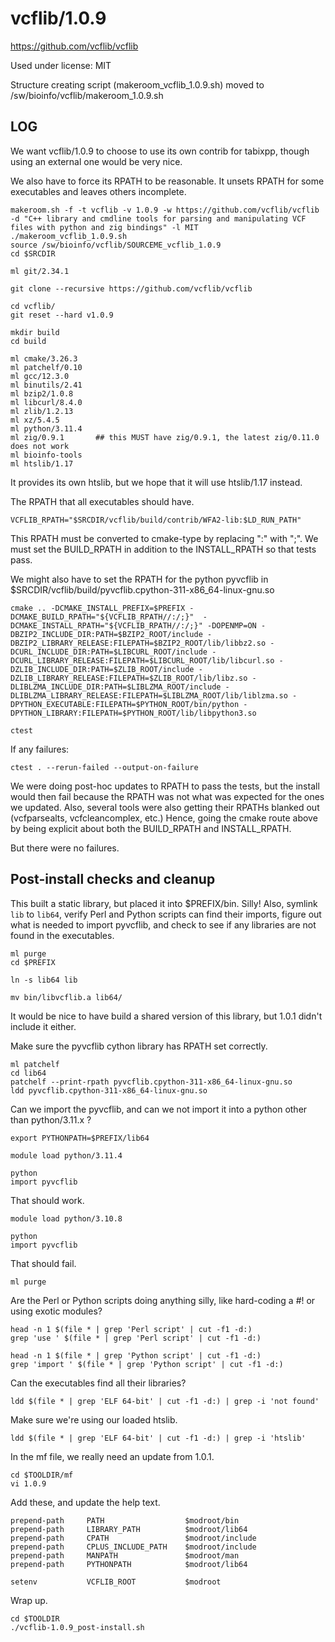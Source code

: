vcflib/1.0.9
=============

<https://github.com/vcflib/vcflib>

Used under license:
MIT


Structure creating script (makeroom_vcflib_1.0.9.sh) moved to /sw/bioinfo/vcflib/makeroom_1.0.9.sh

LOG
---

We want vcflib/1.0.9 to choose to use its own contrib for tabixpp, though using an external one would be very nice.

We also have to force its RPATH to be reasonable. It unsets RPATH for some executables and leaves others incomplete.

    makeroom.sh -f -t vcflib -v 1.0.9 -w https://github.com/vcflib/vcflib -d "C++ library and cmdline tools for parsing and manipulating VCF files with python and zig bindings" -l MIT 
    ./makeroom_vcflib_1.0.9.sh 
    source /sw/bioinfo/vcflib/SOURCEME_vcflib_1.0.9
    cd $SRCDIR

    ml git/2.34.1

    git clone --recursive https://github.com/vcflib/vcflib

    cd vcflib/
    git reset --hard v1.0.9

    mkdir build
    cd build

    ml cmake/3.26.3
    ml patchelf/0.10
    ml gcc/12.3.0
    ml binutils/2.41
    ml bzip2/1.0.8
    ml libcurl/8.4.0
    ml zlib/1.2.13
    ml xz/5.4.5
    ml python/3.11.4
    ml zig/0.9.1       ## this MUST have zig/0.9.1, the latest zig/0.11.0 does not work
    ml bioinfo-tools
    ml htslib/1.17

It provides its own htslib, but we hope that it will use htslib/1.17 instead.

The RPATH that all executables should have.

    VCFLIB_RPATH="$SRCDIR/vcflib/build/contrib/WFA2-lib:$LD_RUN_PATH"

This RPATH must be converted to cmake-type by replacing ":" with ";". We must set the BUILD_RPATH in addition to the INSTALL_RPATH so that tests pass.

We might also have to set the RPATH for the python pyvcflib in $SRCDIR/vcflib/build/pyvcflib.cpython-311-x86_64-linux-gnu.so

    cmake .. -DCMAKE_INSTALL_PREFIX=$PREFIX -DCMAKE_BUILD_RPATH="${VCFLIB_RPATH//:/;}"  -DCMAKE_INSTALL_RPATH="${VCFLIB_RPATH//:/;}" -DOPENMP=ON -DBZIP2_INCLUDE_DIR:PATH=$BZIP2_ROOT/include -DBZIP2_LIBRARY_RELEASE:FILEPATH=$BZIP2_ROOT/lib/libbz2.so -DCURL_INCLUDE_DIR:PATH=$LIBCURL_ROOT/include -DCURL_LIBRARY_RELEASE:FILEPATH=$LIBCURL_ROOT/lib/libcurl.so -DZLIB_INCLUDE_DIR:PATH=$ZLIB_ROOT/include -DZLIB_LIBRARY_RELEASE:FILEPATH=$ZLIB_ROOT/lib/libz.so -DLIBLZMA_INCLUDE_DIR:PATH=$LIBLZMA_ROOT/include -DLIBLZMA_LIBRARY_RELEASE:FILEPATH=$LIBLZMA_ROOT/lib/liblzma.so -DPYTHON_EXECUTABLE:FILEPATH=$PYTHON_ROOT/bin/python -DPYTHON_LIBRARY:FILEPATH=$PYTHON_ROOT/lib/libpython3.so

    ctest

If any failures:

    ctest . --rerun-failed --output-on-failure

We were doing post-hoc updates to RPATH to pass the tests, but the install
would then fail because the RPATH was not what was expected for the ones we
updated. Also, several tools were also getting their RPATHs blanked out
(vcfparsealts, vcfcleancomplex, etc.)  Hence, going the cmake route above by
being explicit about both the BUILD_RPATH and INSTALL_RPATH.


But there were no failures.


Post-install checks and cleanup
-------------------------------

This built a static library, but placed it into $PREFIX/bin. Silly!  Also,
symlink `lib` to `lib64`, verify Perl and Python scripts can find their
imports, figure out what is needed to import pyvcflib, and check to see if any
libraries are not found in the executables.


    ml purge
    cd $PREFIX

    ln -s lib64 lib

    mv bin/libvcflib.a lib64/

It would be nice to have build a shared version of this library, but 1.0.1
didn't include it either.

Make sure the pyvcflib cython library has RPATH set correctly.

    ml patchelf
    cd lib64
    patchelf --print-rpath pyvcflib.cpython-311-x86_64-linux-gnu.so
    ldd pyvcflib.cpython-311-x86_64-linux-gnu.so 

Can we import the pyvcflib, and can we not import it into a python other than
python/3.11.x ?

    export PYTHONPATH=$PREFIX/lib64

    module load python/3.11.4

    python
    import pyvcflib

That should work.

    module load python/3.10.8

    python
    import pyvcflib

That should fail.

    ml purge

Are the Perl or Python scripts doing anything silly, like hard-coding a #! or using exotic modules?

    head -n 1 $(file * | grep 'Perl script' | cut -f1 -d:)
    grep 'use ' $(file * | grep 'Perl script' | cut -f1 -d:)

    head -n 1 $(file * | grep 'Python script' | cut -f1 -d:)
    grep 'import ' $(file * | grep 'Python script' | cut -f1 -d:)

Can the executables find all their libraries?

    ldd $(file * | grep 'ELF 64-bit' | cut -f1 -d:) | grep -i 'not found'

Make sure we're using our loaded htslib.

    ldd $(file * | grep 'ELF 64-bit' | cut -f1 -d:) | grep -i 'htslib'

In the mf file, we really need an update from 1.0.1.

    cd $TOOLDIR/mf
    vi 1.0.9

Add these, and update the help text.

    prepend-path     PATH                  $modroot/bin
    prepend-path     LIBRARY_PATH          $modroot/lib64
    prepend-path     CPATH                 $modroot/include
    prepend-path     CPLUS_INCLUDE_PATH    $modroot/include
    prepend-path     MANPATH               $modroot/man
    prepend-path     PYTHONPATH            $modroot/lib64

    setenv           VCFLIB_ROOT           $modroot

Wrap up.

    cd $TOOLDIR
    ./vcflib-1.0.9_post-install.sh

